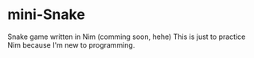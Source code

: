 # mini-Snake
Snake game written in Nim (comming soon, hehe)
This is just to practice Nim because I'm new to programming.